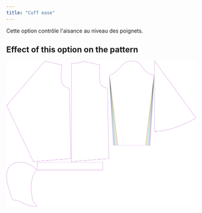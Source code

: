 ```yaml
---
title: "Cuff ease"
---
```


Cette option contrôle l'aisance au niveau des poignets.

## Effect of this option on the pattern

![This image shows the effect of this option by superimposing several variants that have a different value for this option](yuri_cuffease_sample.svg "Effect of this option on the pattern")
